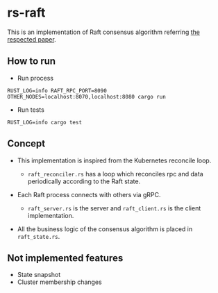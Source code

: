 # rs-raft

This is an implementation of Raft consensus algorithm
referring [the respected paper](https://raft.github.io/raft.pdf).

## How to run

* Run process

```
RUST_LOG=info RAFT_RPC_PORT=8090 OTHER_NODES=localhost:8070,localhost:8080 cargo run
```

* Run tests

```
RUST_LOG=info cargo test
```

## Concept

* This implementation is inspired from the Kubernetes reconcile loop.
    * `raft_reconciler.rs` has a loop which reconciles rpc and data periodically according to the
      Raft state.

* Each Raft process connects with others via gRPC.
    * `raft_server.rs` is the server and `raft_client.rs` is the client implementation.

* All the business logic of the consensus algorithm is placed in `raft_state.rs`.

## Not implemented features

* State snapshot
* Cluster membership changes